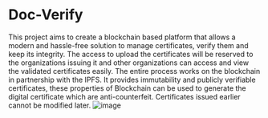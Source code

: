 # Doc-Verify

This project aims to create a blockchain based platform that allows a modern and hassle-free solution to manage certificates, verify them and keep its integrity. 
The access to upload the certificates will be reserved to the organizations issuing it and other organizations can  access and view the validated certificates easily.
The entire process works on the blockchain in partnership with the IPFS.
It provides immutability and publicly verifiable certificates, these properties of Blockchain can be used to generate the digital certificate which are anti-counterfeit.
Certificates issued earlier cannot be modified later.
![image](https://user-images.githubusercontent.com/54180295/192446918-ae44bae0-9bd1-4503-933d-ec3c760daf77.png)

